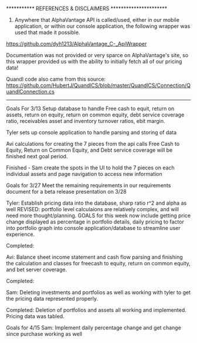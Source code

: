 
*********** REFERENCES & DISCLAIMERS **********************

1) Anywhere that AlphaVantage API is called/used, either in our mobile application, or within our console application, the following wrapper was used that made it possible. 

https://github.com/dyh1213/AlphaVantage_C-_ApiWrapper

Documentation was not provided or very sparce on AlphaVantage's site, so this wrapper provided us with the ability to initially fetch all of our pricing data!

Quandl code also came from this source: https://github.com/HubertJ/QuandlCS/blob/master/QuandlCS/Connection/QuandlConnection.cs

*************************************************************




Goals For 3/13
Setup database to handle Free cash to equit, return on assets, return on equity, return on common equity, debt service coverage
ratio, receivables asset and inventory turnover ratios, ebit margin.

Tyler sets up console application to handle parsing and storing of data

Avi calculations for creating the 7 pieces from the api calls
  Free Cash to Equity, Return on Common Equity, and Debt service coverage will be finished next goal period.

Finished - Sam create the spots in the UI to hold the 7 pieces on each individual assets and page navigation to access new information



Goals for 3/27
  Meet the remaining requirements in our requirements document for a beta release presentation on 3/28

Tyler: Establish pricing data into the database, sharp ratio r^2 and alpha as well
REVISED: portfolio level calculaions are relatively complex, and will need more thought/planning. GOALS for this week now include getting price change displayed as percentage in portfolio details, daily pricing to factor into portfolio graph into console application/database to streamline user experience. 
    
Completed:

Avi: Balance sheet income statement and cash flow parsing and finishing the calculation and classes for freecash to equity, return on common equity, and bet server coverage.
    
Completed:

Sam: Deleting investments and portfolios as well as working with tyler to get the pricing data represented properly.
    
Completed: Deletion of portfolios and assets all working and implemented. Pricing data was tabled.



Goals for 4/15
Sam: Implement daily percentage change and get change since purchase working as well


